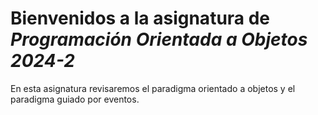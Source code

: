 # Bienvenidos a la asignatura de *Programación Orientada a Objetos 2024-2*

En esta asignatura revisaremos el paradigma orientado a objetos y el paradigma guiado por eventos.